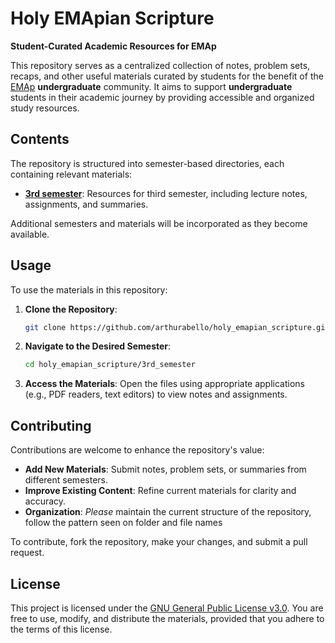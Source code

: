 # Holy EMApian Scripture

**Student-Curated Academic Resources for EMAp**

This repository serves as a centralized collection of notes, problem sets, recaps, and other useful materials curated by students for the benefit of the [EMAp](https://emap.fgv.br/) **undergraduate** community. It aims to support **undergraduate** students in their academic journey by providing accessible and organized study resources.

## Contents

The repository is structured into semester-based directories, each containing relevant materials:

- **[3rd semester](https://github.com/arthurabello/holy_emapian_scripture/tree/main/3rd_semester)**:
Resources for third semester, including lecture notes, assignments, and summaries.

Additional semesters and materials will be incorporated as they become available.

## Usage

To use the materials in this repository:

1. **Clone the Repository**:
   ```bash
   git clone https://github.com/arthurabello/holy_emapian_scripture.git
   ```

2. **Navigate to the Desired Semester**:
   ```bash
   cd holy_emapian_scripture/3rd_semester
   ```

3. **Access the Materials**:
   Open the files using appropriate applications (e.g., PDF readers, text editors) to view notes and assignments.

## Contributing

Contributions are welcome to enhance the repository's value:

- **Add New Materials**: Submit notes, problem sets, or summaries from different semesters.
- **Improve Existing Content**: Refine current materials for clarity and accuracy.
- **Organization**: _Please_ maintain the current structure of the repository, follow the pattern seen on folder and file names

To contribute, fork the repository, make your changes, and submit a pull request.

## License

This project is licensed under the [GNU General Public License v3.0](https://www.gnu.org/licenses/gpl-3.0.en.html). You are free to use, modify, and distribute the materials, provided that you adhere to the terms of this license.
